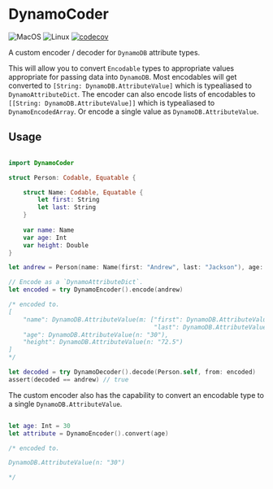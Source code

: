 # DynamoCoder

![MacOS](https://github.com/m-housh/DynamoCoder/workflows/MacOS/badge.svg?branch=master)
![Linux](https://github.com/m-housh/DynamoCoder/workflows/Linux/badge.svg)
[![codecov](https://codecov.io/gh/m-housh/DynamoCoder/branch/master/graph/badge.svg)](https://codecov.io/gh/m-housh/DynamoCoder)

A custom encoder / decoder for `DynamoDB` attribute types.

This will allow you to convert `Encodable` types to appropriate values appropriate for passing data into `DynamoDB`.  Most encodables
will get converted to `[String: DynamoDB.AttributeValue]` which is typealiased to `DynamoAttributeDict`.  The encoder can
also encode lists of encodables to `[[String: DynamoDB.AttributeValue]]` which is typealiased to `DynamoEncodedArray`.  Or encode a single value as `DynamoDB.AttributeValue`.

## Usage

```swift

import DynamoCoder

struct Person: Codable, Equatable {

    struct Name: Codable, Equatable {
        let first: String
        let last: String
    }
    
    var name: Name
    var age: Int
    var height: Double
}

let andrew = Person(name: Name(first: "Andrew", last: "Jackson"), age: 30, height: 72.5)

// Encode as a `DynamoAttributeDict`.
let encoded = try DynamoEncoder().encode(andrew)

/* encoded to.
[
    "name": DynamoDB.AttributeValue(m: ["first": DynamoDB.AttributeValue(s: "Andrew"),
                                        "last": DynamoDB.AttributeValue(s: "Jackson")]),
    "age": DynamoDB.AttributeValue(n: "30"),
    "height": DynamoDB.AttributeValue(n: "72.5")
]
*/

let decoded = try DynamoDecoder().decode(Person.self, from: encoded)
assert(decoded == andrew) // true

```

The custom encoder also has the capability to convert an encodable type to a single `DynamoDB.AttributeValue`.

```swift

let age: Int = 30
let attribute = DynamoEncoder().convert(age)

/* encoded to.

DynamoDB.AttributeValue(n: "30")

*/
```
